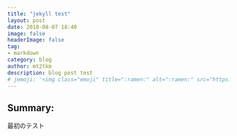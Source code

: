 ```yaml
---
title: "jekyll test"
layout: post
date: 2018-08-07 18:40
image: false
headerImage: false
tag:
- markdown
category: blog
author: mt2tkm
description: blog post test
# jemoji: '<img class="emoji" title=":ramen:" alt=":ramen:" src="https://assets.github.com/images/icons/emoji/unicode/1f35c.png" height="20" width="20" align="absmiddle">'
---
```


## Summary:

最初のテスト
